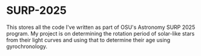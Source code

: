 # SURP-2025
This stores all the code I've written as part of OSU's Astronomy SURP 2025 program. My project is on determining the rotation period of solar-like stars from their light curves and using that to determine their age using gyrochronology.
